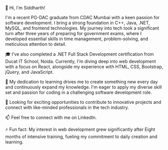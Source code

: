 👋 Hi, I'm Siddharth!

I'm a recent PG-DAC graduate from CDAC Mumbai with a keen passion for software development. I bring a strong foundation in C++, Java, .NET, MySQL, and frontend technologies. My journey into tech took a significant turn after three years of preparing for government exams, where I developed essential skills in time management, problem-solving, and meticulous attention to detail.

🎓 I’ve also completed a .NET Full Stack Development certification from Ducat IT School, Noida. Currently, I'm diving deep into web development with a focus on React, alongside my experience with HTML, CSS, Bootstrap, jQuery, and JavaScript.

🌱 My dedication to learning drives me to create something new every day and continuously expand my knowledge. I'm eager to apply my diverse skill set and passion for coding in a challenging software development role.

💼 Looking for exciting opportunities to contribute to innovative projects and connect with like-minded professionals in the tech industry.

📫 Feel free to connect with me on LinkedIn.

⚡ Fun fact: My interest in web development grew significantly after Eight months of intensive training, fueling my commitment to daily creation and learning.


<!---
SID9927/SID9927 is a ✨ special ✨ repository because its `README.md` (this file) appears on your GitHub profile.
You can click the Preview link to take a look at your changes.
--->
